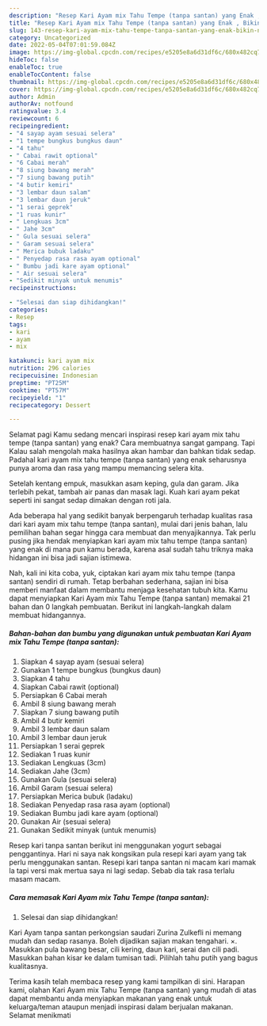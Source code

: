 ```yaml
---
description: "Resep Kari Ayam mix Tahu Tempe (tanpa santan) yang Enak , Bikin Ngiler"
title: "Resep Kari Ayam mix Tahu Tempe (tanpa santan) yang Enak , Bikin Ngiler"
slug: 143-resep-kari-ayam-mix-tahu-tempe-tanpa-santan-yang-enak-bikin-ngiler
category: Uncategorized
date: 2022-05-04T07:01:59.084Z
image: https://img-global.cpcdn.com/recipes/e5205e8a6d31df6c/680x482cq70/kari-ayam-mix-tahu-tempe-tanpa-santan-foto-resep-utama.jpg
hideToc: false
enableToc: true
enableTocContent: false
thumbnail: https://img-global.cpcdn.com/recipes/e5205e8a6d31df6c/680x482cq70/kari-ayam-mix-tahu-tempe-tanpa-santan-foto-resep-utama.jpg
cover: https://img-global.cpcdn.com/recipes/e5205e8a6d31df6c/680x482cq70/kari-ayam-mix-tahu-tempe-tanpa-santan-foto-resep-utama.jpg
author: Admin
authorAv: notfound
ratingvalue: 3.4
reviewcount: 6
recipeingredient:
- "4 sayap ayam sesuai selera"
- "1 tempe bungkus bungkus daun"
- "4 tahu"
- " Cabai rawit optional"
- "6 Cabai merah"
- "8 siung bawang merah"
- "7 siung bawang putih"
- "4 butir kemiri"
- "3 lembar daun salam"
- "3 lembar daun jeruk"
- "1 serai geprek"
- "1 ruas kunir"
- " Lengkuas 3cm"
- " Jahe 3cm"
- " Gula sesuai selera"
- " Garam sesuai selera"
- " Merica bubuk ladaku"
- " Penyedap rasa rasa ayam optional"
- " Bumbu jadi kare ayam optional"
- " Air sesuai selera"
- "Sedikit minyak untuk menumis"
recipeinstructions:

- "Selesai dan siap dihidangkan!"
categories:
- Resep
tags:
- kari
- ayam
- mix

katakunci: kari ayam mix 
nutrition: 296 calories
recipecuisine: Indonesian
preptime: "PT25M"
cooktime: "PT57M"
recipeyield: "1"
recipecategory: Dessert

---
```



Selamat pagi Kamu sedang mencari inspirasi resep kari ayam mix tahu tempe (tanpa santan) yang enak? Cara membuatnya sangat gampang. Tapi Kalau salah mengolah maka hasilnya akan hambar dan bahkan tidak sedap. Padahal kari ayam mix tahu tempe (tanpa santan) yang enak seharusnya punya aroma dan rasa yang mampu memancing selera kita.


Setelah kentang empuk, masukkan asam keping, gula dan garam. Jika terlebih pekat, tambah air panas dan masak lagi. Kuah kari ayam pekat seperti ini sangat sedap dimakan dengan roti jala.

Ada beberapa hal yang sedikit banyak berpengaruh terhadap kualitas rasa dari kari ayam mix tahu tempe (tanpa santan), mulai dari jenis bahan, lalu pemilihan bahan segar hingga cara membuat dan menyajikannya. Tak perlu pusing jika hendak menyiapkan kari ayam mix tahu tempe (tanpa santan) yang enak di mana pun kamu berada, karena asal sudah tahu triknya maka hidangan ini bisa jadi sajian istimewa.


Nah, kali ini kita coba, yuk, ciptakan kari ayam mix tahu tempe (tanpa santan) sendiri di rumah. Tetap berbahan sederhana, sajian ini bisa memberi manfaat dalam membantu menjaga kesehatan tubuh kita. Kamu dapat menyiapkan Kari Ayam mix Tahu Tempe (tanpa santan) memakai 21 bahan dan 0 langkah pembuatan. Berikut ini langkah-langkah dalam membuat hidangannya.

<!--inarticleads1-->

##### Bahan-bahan dan bumbu yang digunakan untuk pembuatan Kari Ayam mix Tahu Tempe (tanpa santan):

1. Siapkan 4 sayap ayam (sesuai selera)
1. Gunakan 1 tempe bungkus (bungkus daun)
1. Siapkan 4 tahu
1. Siapkan  Cabai rawit (optional)
1. Persiapkan 6 Cabai merah
1. Ambil 8 siung bawang merah
1. Siapkan 7 siung bawang putih
1. Ambil 4 butir kemiri
1. Ambil 3 lembar daun salam
1. Ambil 3 lembar daun jeruk
1. Persiapkan 1 serai geprek
1. Sediakan 1 ruas kunir
1. Sediakan  Lengkuas (3cm)
1. Sediakan  Jahe (3cm)
1. Gunakan  Gula (sesuai selera)
1. Ambil  Garam (sesuai selera)
1. Persiapkan  Merica bubuk (ladaku)
1. Sediakan  Penyedap rasa rasa ayam (optional)
1. Sediakan  Bumbu jadi kare ayam (optional)
1. Gunakan  Air (sesuai selera)
1. Gunakan Sedikit minyak (untuk menumis)


Resep kari tanpa santan berikut ini menggunakan yogurt sebagai penggantinya. Hari ni saya nak kongsikan pula resepi kari ayam yang tak perlu menggunakan santan. Resepi kari tanpa santan ni macam kari mamak la tapi versi mak mertua saya ni lagi sedap. Sebab dia tak rasa terlalu masam macam. 

<!--inarticleads2-->

##### Cara memasak Kari Ayam mix Tahu Tempe (tanpa santan):


1. Selesai dan siap dihidangkan!

Kari Ayam tanpa santan perkongsian saudari Zurina Zulkefli ni memang mudah dan sedap rasanya. Boleh dijadikan sajian makan tengahari. ×. Masukkan pula bawang besar, cili kering, daun kari, serai dan cili padi. Masukkan bahan kisar ke dalam tumisan tadi. Pilihlah tahu putih yang bagus kualitasnya. 

Terima kasih telah membaca resep yang kami tampilkan di sini. Harapan kami, olahan Kari Ayam mix Tahu Tempe (tanpa santan) yang mudah di atas dapat membantu anda menyiapkan makanan yang enak untuk keluarga/teman ataupun menjadi inspirasi dalam berjualan makanan. Selamat menikmati

